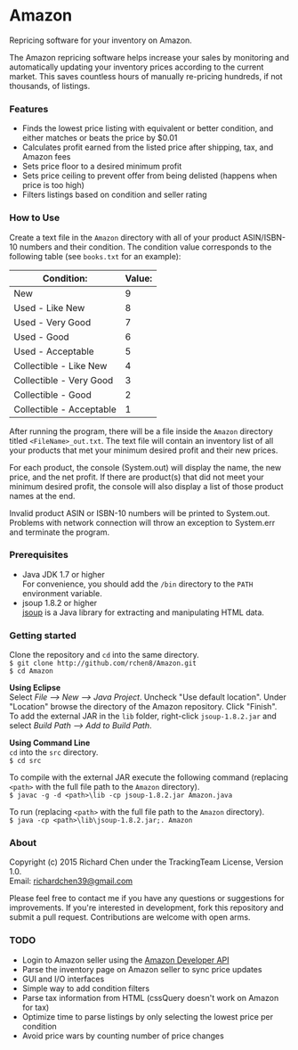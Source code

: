 # Amazon
Repricing software for your inventory on Amazon.

The Amazon repricing software helps increase your sales by monitoring and automatically updating your inventory prices according to the current market. This saves countless hours of manually re-pricing hundreds, if not thousands, of listings.

### Features
* Finds the lowest price listing with equivalent or better condition, and either matches or beats the price by $0.01
* Calculates profit earned from the listed price after shipping, tax, and Amazon fees
* Sets price floor to a desired minimum profit
* Sets price ceiling to prevent offer from being delisted (happens when price is too high)
* Filters listings based on condition and seller rating

### How to Use
Create a text file in the `Amazon` directory with all of your product ASIN/ISBN-10 numbers and their condition. The condition value corresponds to the following table (see `books.txt` for an example):

| **Condition:**           | **Value:** |
|--------------------------|---------|
| New                      | 9       |
| Used - Like New          | 8       |
| Used - Very Good         | 7       |
| Used - Good              | 6       |
| Used - Acceptable        | 5       |
| Collectible - Like New   | 4       |
| Collectible - Very Good  | 3       |
| Collectible - Good       | 2       |
| Collectible - Acceptable | 1       |

After running the program, there will be a file inside the `Amazon` directory titled `<FileName>_out.txt`. The text file will contain an inventory list of all your products that met your minimum desired profit and their new prices.

For each product, the console (System.out) will display the name, the new price, and the net profit. If there are product(s) that did not meet your minimum desired profit, the console will also display a list of those product names at the end.

Invalid product ASIN or ISBN-10 numbers will be printed to System.out. Problems with network connection will throw an exception to System.err and terminate the program.

### Prerequisites
* Java JDK 1.7 or higher  
For convenience, you should add the `/bin` directory to the `PATH` environment variable.
* jsoup 1.8.2 or higher  
[jsoup](http://jsoup.org/) is a Java library for extracting and manipulating HTML data.

### Getting started
Clone the repository and `cd` into the same directory.  
`$ git clone http://github.com/rchen8/Amazon.git`  
`$ cd Amazon`

**Using Eclipse**  
Select *File --> New --> Java Project*. Uncheck "Use default location". Under "Location" browse the directory of the Amazon repository. Click "Finish".  
To add the external JAR in the `lib` folder, right-click `jsoup-1.8.2.jar` and select *Build Path --> Add to Build Path*.

**Using Command Line**  
`cd` into the `src` directory.  
`$ cd src`

To compile with the external JAR execute the following command (replacing `<path>` with the full file path to the `Amazon` directory).  
`$ javac -g -d <path>\lib -cp jsoup-1.8.2.jar Amazon.java`

To run (replacing `<path>` with the full file path to the `Amazon` directory).  
`$ java -cp <path>\lib\jsoup-1.8.2.jar;. Amazon`

### About
Copyright (c) 2015 Richard Chen under the TrackingTeam License, Version 1.0.  
Email: richardchen39@gmail.com

Please feel free to contact me if you have any questions or suggestions for improvements. If you're interested in development, fork this repository and submit a pull request. Contributions are welcome with open arms.

### TODO
* Login to Amazon seller using the [Amazon Developer API](http://login.amazon.com/documentation/combining-user-accounts)
* Parse the inventory page on Amazon seller to sync price updates
* GUI and I/O interfaces
* Simple way to add condition filters
* Parse tax information from HTML (cssQuery doesn't work on Amazon for tax)
* Optimize time to parse listings by only selecting the lowest price per condition
* Avoid price wars by counting number of price changes